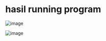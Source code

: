 # hasil running program

![image](https://github.com/bagasnghr10/Jobjsheet-6-Sistem-Cerdas/assets/143892102/f15cf487-8c39-48fd-9696-dd56447ec8dc)


![image](https://github.com/bagasnghr10/Jobjsheet-6-Sistem-Cerdas/assets/143892102/3e3b8833-83ae-4703-b50c-d31cdad3f303)


